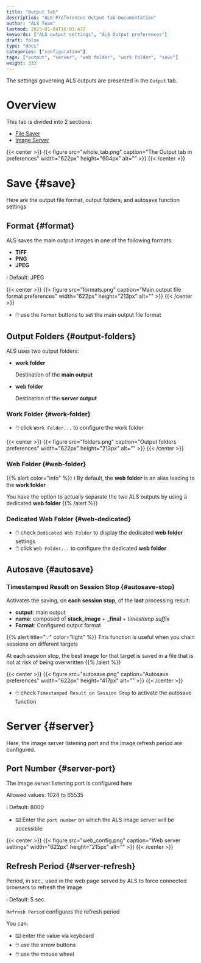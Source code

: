 ```yaml
---
title: "Output Tab"
description: "ALS Preferences Output Tab Documentation"
author: "ALS Team"
lastmod: 2025-01-04T16:01:47Z
keywords: ["ALS output settings", "ALS Output preferences"]
draft: false
type: "docs"
categories: ["configuration"]
tags: ["output", "server", "web folder", "work folder", "save"]
weight: 333
---
```


The settings governing ALS outputs are presented in the `Output` tab.

<div class="row">
<div class="col-md-4">

# Overview

This tab is divided into 2 sections:

- [File Saver](#save)
- [Image Server](#server)

</div>
<div class="col-md-8 d-flex align-items-center justify-content-center">
{{< center >}}
{{< figure src="whole_tab.png"
caption="The Output tab in preferences"
width="622px"
height="604px"
alt="" >}}
{{< /center >}}

</div>
</div>

# Save {#save}

Here are the output file format, output folders, and autosave function settings 

## Format {#format}

ALS saves the main output images in one of the following formats:
- **TIFF**
- **PNG**
- **JPEG**

ℹ️ Default: JPEG

{{< center >}}
{{< figure src="formats.png"
caption="Main output file format preferences"
width="622px"
height="213px"
alt="" >}}
{{< /center >}}

- 🖱️ use the `Format` buttons to set the main output file format

## Output Folders {#output-folders}

ALS uses two output folders:
- **work folder**

  Destination of the **main output**

- **web folder**

  Destination of the **server output**

### Work Folder {#work-folder}

- 🖱️ click `Work Folder...` to configure the work folder

{{< center >}}
{{< figure src="folders.png"
caption="Output folders preferences"
width="622px"
height="213px"
alt="" >}}
{{< /center >}}

### Web Folder {#web-folder}

{{% alert color="info" %}}
ℹ️ By default, the **web folder** is an alias leading to the **work folder**

You have the option to actually separate the two ALS outputs by using a dedicated **web folder**
{{% /alert %}}

### Dedicated Web Folder {#web-dedicated}

- 🖱️ check `Dedicated Web Folder` to display the dedicated **web folder** settings
- 🖱️ click `Web Folder...` to configure the dedicated **web folder**

## Autosave {#autosave}

### Timestamped Result on Session Stop {#autosave-stop}

Activates the saving, on **each session stop**, of the **last** processing result:

- **output**: main output
- **name**: composed of **stack_image** + **_final** + _timestamp suffix_
- **Format**: Configured output format

{{% alert title="💡" color="light" %}}
This function is useful when you chain sessions on different targets

At each session stop, the best image for that target is saved in a file that is not at risk 
of being overwritten
{{% /alert %}}

{{< center >}}
{{< figure src="autosave.png"
caption="Autosave preferences"
width="622px"
height="417px"
alt="" >}}
{{< /center >}}

- 🖱️ check `Timestamped Result on Session Stop` to activate the autosave function

# Server {#server}

Here, the image server listening port and the image refresh period are configured.

## Port Number {#server-port}

The image server listening port is configured here

Allowed values: 1024 to 65535

ℹ️ Default: 8000

- ⌨️ Enter the `port number` on which the ALS image server will be accessible

{{< center >}}
{{< figure src="web_config.png"
caption="Web server settings"
width="622px"
height="215px"
alt="" >}}
{{< /center >}}

## Refresh Period {#server-refresh}

Period, in sec., used in the web page served by ALS to force connected browsers to refresh the image

ℹ️ Default: 5 sec.

`Refresh Period` configures the refresh period

You can:
- ⌨️ enter the value via keyboard
- 🖱️ use the arrow buttons
- 🖱️ use the mouse wheel
